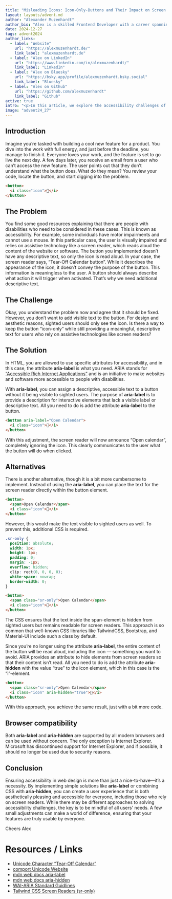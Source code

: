 ```yaml
---
title: "Misleading Icons: Icon-Only-Buttons and Their Impact on Screen Readers"
layout: layouts/advent.md
author: "Alexander Muzenhardt"
author_bio: "Alex is a skilled Frontend Developer with a career spanning back to 2015. Since joining cit GmbH in 2019, Alex has specialized in accessibility, crafting inclusive and user-friendly digital experiences that ensure seamless web engagement for everyone."
date: 2024-12-27
tags: advent2024
author_links:
  - label: "Website"
    url: "https://alexmuzenhardt.de/"
    link_label: "alexmuzenhardt.de"
  - label: "Alex on LinkedIn"
    url: "https://www.linkedin.com/in/alexmuzenhardt/"
    link_label: "LinkedIn"
  - label: "Alex on Bluesky"
    url: "https://bsky.app/profile/alexmuzenhardt.bsky.social"
    link_label: "Bluesky"
  - label: "Alex on Github"
    url: "https://github.com/alexmuzenhardt"
    link_label: "Github"
active: true
intro: "<p>In this article, we explore the accessibility challenges of icon-only buttons, their impact on screen readers, and practical solutions to make them inclusive for all users.</p>"
image: "advent24_27"
---
```


<!-- MM: Great post. I don't have much to say except that your post isn't critical enough of aria-label. I'd love to read why you prefer aria-label over .sr-only because for me it's the other way around. 

* it can be a problem with translation tools https://heydonworks.com/article/aria-label-is-a-xenophobe/ https://adrianroselli.com/2019/11/aria-label-does-not-translate.html
* devs like to forget that content can also com from attributes which often causes aria-label to contain wrong or untraslated content (based on my experience)
* when css doesn't load aria-label doesn't become visible unline .sr-only

Some posts about the topic:

https://adrianroselli.com/2020/01/my-priority-of-methods-for-labeling-a-control.html
https://ericwbailey.website/published/aria-label-is-a-code-smell/
https://www.tpgi.com/context-is-king-long-live-the-king/

And generally I'd advocate for showing text. Hidden text is problematic.

* The only users who will know it is there are screen reader users.
* It is not visible. 
* It does not help the click/tap size of the control. 
* It is not available to voice users to select a control. 
* It cannot be copied.

(Copied from https://adrianroselli.com/2020/01/my-priority-of-methods-for-labeling-a-control.html)

 -->

<!-- MM: Can we remove the screenshots since we already have the snippets in text? Doesn't look as nice but text is more accessible and the page loads faster. -->

## Introduction

Imagine you’re tasked with building a cool new feature for a product. You dive into the work with full energy, and just before the deadline, you manage to finish it. Everyone loves your work, and the feature is set to go live the next day.
A few days later, you receive an email from a user who can’t access the new feature. The user points out that they don’t understand what the button does. What do they mean? You review your code, locate the button, and start digging into the problem.

```html
<button>
  <i class="icon">📆</i>
</button>
```

## The Problem

You find some good resources explaining that there are people with disabilities who need to be considered in these cases. This is known as accessibility. For example, some individuals have motor impairments and cannot use a mouse. In this particular case, the user is visually impaired and relies on assistive technology like a screen reader, which reads aloud the content of the website or software. The button you implemented doesn’t have any descriptive text, so only the icon is read aloud. In your case, the screen reader says, “Tear-Off Calendar button”. While it describes the appearance of the icon, it doesn’t convey the purpose of the button. This information is meaningless to the user. A button should always describe what action it will trigger when activated. That’s why we need additional descriptive text.

## The Challenge

Okay, you understand the problem now and agree that it should be fixed. However, you don’t want to add visible text to the button. For design and aesthetic reasons, sighted users should only see the icon. Is there a way to keep the button “icon-only” while still providing a meaningful, descriptive text for users who rely on assistive technologies like screen readers?

## The Solution

In HTML, you are allowed to use specific attributes for accessibility, and in this case, the attribute **aria-label** is what you need. ARIA stands for [“Accessible Rich Internet Applications”](https://www.w3.org/TR/wai-aria/) and is an initiative to make websites and software more accessible to people with disabilities.

With **aria-label**, you can assign a descriptive, accessible text to a button without it being visible to sighted users. The purpose of **aria-label** is to provide a description for interactive elements that lack a visible label or descriptive text. All you need to do is add the attribute **aria-label** to the button.

```html
<button aria-label="Open Calendar">
  <i class="icon">📆</i>
</button>
```

With this adjustment, the screen reader will now announce “Open calendar”, completely ignoring the icon. This clearly communicates to the user what the button will do when clicked.

## Alternatives

There is another alternative, though it is a bit more cumbersome to implement. Instead of using the **aria-label**, you can place the text for the screen reader directly within the button element.

```html
<button>
  <span>Open Calendar</span>
  <i class="icon">📆</i>
</button>
```

However, this would make the text visible to sighted users as well. To prevent this, additional CSS is required.

```css
.sr-only {
  position: absolute;
  width: 1px;
  height: 1px;
  padding: 0;
  margin: -1px;
  overflow: hidden;
  clip: rect(0, 0, 0, 0);
  white-space: nowrap;
  border-width: 0;
}
```

```html
<button>
  <span class="sr-only">Open Calendar</span>
  <i class="icon">📆</i>
</button>
```

The CSS ensures that the text inside the span-element is hidden from sighted users but remains readable for screen readers. This approach is so common that well-known CSS libraries like TailwindCSS, Bootstrap, and Material-UI include such a class by default.

Since you’re no longer using the attribute **aria-label**, the entire content of the button will be read aloud, including the icon — something you want to avoid. ARIA provides an attribute to hide elements from screen readers so that their content isn’t read. All you need to do is add the attribute **aria-hidden** with the value “true” to the icon element, which in this case is the “i”-element.

```html
<button>
  <span class="sr-only">Open Calendar</span>
  <i class="icon" aria-hidden="true">📆</i>
</button>
```

With this approach, you achieve the same result, just with a bit more code.

## Browser compatibility

Both **aria-label** and **aria-hidden** are supported by all modern browsers and can be used without concern. The only exception is Internet Explorer. Microsoft has discontinued support for Internet Explorer, and if possible, it should no longer be used due to security reasons.

<!-- MM: IE is no longer a concern. I'd remove the last two sentences -->

## Conclusion

Ensuring accessibility in web design is more than just a nice-to-have—it’s a necessity. By implementing simple solutions like **aria-label** or combining CSS with **aria-hidden**, you can create a user experience that is both aesthetically pleasing and accessible for everyone, including those who rely on screen readers. While there may be different approaches to solving accessibility challenges, the key is to be mindful of all users' needs. A few small adjustments can make a world of difference, ensuring that your features are truly usable by everyone.

Cheers
Alex

# Resources / Links

- [Unicode Character “Tear-Off Calendar”](https://www.compart.com/en/unicode/U+1F4C6)
- [comport Unicode Website](https://www.compart.com/en/unicode/)
- [mdn web docs aria-label](https://developer.mozilla.org/en-US/docs/Web/Accessibility/ARIA/Attributes/aria-label)
- [mdn web docs aria-hidden](https://developer.mozilla.org/en-US/docs/Web/Accessibility/ARIA/Attributes/aria-hidden)
- [WAI-ARIA Standard Guidlines](https://www.w3.org/WAI/standards-guidelines/aria/)
- [Tailwind CSS Screen Readers (sr-only)](https://tailwindcss.com/docs/screen-readers)
